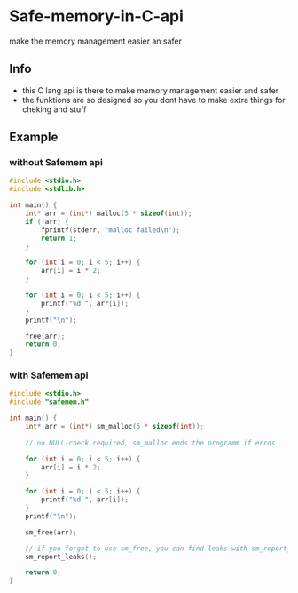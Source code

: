# Safe-memory-in-C-api
make the memory management easier an safer

## Info
- this C lang api is there to make memory management easier and safer
- the funktions are so designed so you dont have to make extra things for cheking and stuff



## Example
### without Safemem api

```c
#include <stdio.h>
#include <stdlib.h>

int main() {
    int* arr = (int*) malloc(5 * sizeof(int));
    if (!arr) {
        fprintf(stderr, "malloc failed\n");
        return 1;
    }

    for (int i = 0; i < 5; i++) {
        arr[i] = i * 2;
    }

    for (int i = 0; i < 5; i++) {
        printf("%d ", arr[i]);
    }
    printf("\n");

    free(arr);
    return 0;
}
```
### with Safemem api

```c
#include <stdio.h>
#include "safemem.h"

int main() {
    int* arr = (int*) sm_malloc(5 * sizeof(int));
    
    // no NULL-check required, sm_malloc ends the programm if erros

    for (int i = 0; i < 5; i++) {
        arr[i] = i * 2;
    }

    for (int i = 0; i < 5; i++) {
        printf("%d ", arr[i]);
    }
    printf("\n");

    sm_free(arr);

    // if you forgot to use sm_free, you can find leaks with sm_report_leaks
    sm_report_leaks();

    return 0;
}
```

